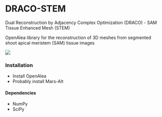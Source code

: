 # DRACO-STEM

Dual Reconstruction by Adjacency Complex Optimization (DRACO) - SAM Tissue Enhanced Mesh (STEM)

OpenAlea library for the reconstruction of 3D meshes from segmented shoot apical meristem (SAM) tissue images

![](https://nschloe.github.io/meshio/pp.png)
### Installation

 * Install OpenAlea
 * Probably install Mars-Alt

#### Dependencies

 * NumPy
 * SciPy
